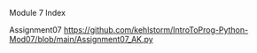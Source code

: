 Module 7 Index

Assignment07
https://github.com/kehlstorm/IntroToProg-Python-Mod07/blob/main/Assignment07_AK.py
